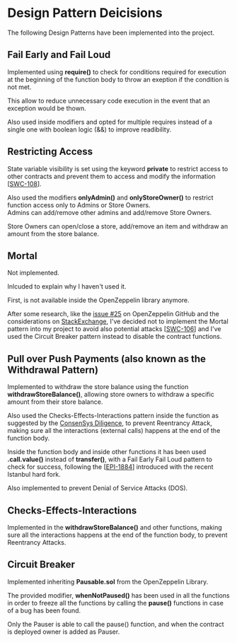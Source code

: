 # Design Pattern Deicisions

The following Design Patterns have been implemented into the project.

## Fail Early and Fail Loud

Implemented using **require()** to check for conditions required for execution at the beginning of the function body to throw an exeption if the condition is not met.  

This allow to reduce unnecessary code execution in the event that an exception would be thown.

Also used inside modifiers and opted for multiple requires instead of a single one with boolean logic (&&) to improve readibility.

## Restricting Access

State variable visibility is set using the keyword **private** to restrict access to other contracts and prevent them to access and modify the information [[SWC-108](https://swcregistry.io/docs/SWC-108)]. 

Also used the modifiers **onlyAdmin()** and **onlyStoreOwner()** to restrict function access only to Admins or Store Owners.  
Admins can add/remove other admins and add/remove Store Owners.  

Store Owners can open/close a store, add/remove an item and withdraw an amount from the store balance.

## Mortal

Not implemented.  

Inlcuded to explain why I haven't used it.

First, is not available inside the OpenZeppelin library anymore.

After some research, like the [issue #25](https://github.com/OpenZeppelin/openzeppelin-contracts-ethereum-package/issues/25) on OpenZeppelin GitHub and the considerations on [StackExchange](https://ethereum.stackexchange.com/questions/59780/is-selfdestruct-a-good-practice), I've decided not to implement the Mortal pattern into my project to avoid also potential attacks [[SWC-106](https://swcregistry.io/docs/SWC-106)] and I've used the Circuit Breaker pattern instead to disable the contract functions.

## Pull over Push Payments (also known as the Withdrawal Pattern)

Implemented to withdraw the store balance using the function **withdrawStoreBalance()**, allowing store owners to withdraw a specific amount from their store balance. 

Also used the Checks-Effects-Interactions pattern inside the function as suggested by the [ConsenSys Diligence](https://diligence.consensys.net/blog/2019/09/stop-using-soliditys-transfer-now/), to prevent Reentrancy Attack, making sure all the interactions (external calls) happens at the end of the function body.

Inside the function body and inside other functions it has been used **.call.value()** instead of **transfer()**, with a Fail Early Fail Loud pattern to check for success, following the [[EPI-1884](https://github.com/ethereum/EIPs/blob/master/EIPS/eip-1884.md)] introduced with the recent Istanbul hard fork.

Also implemented to prevent Denial of Service Attacks (DOS).

## Checks-Effects-Interactions 

Implemented in the **withdrawStoreBalance()** and other functions, making sure all the interactions happens at the end of the function body, to prevent Reentrancy Attacks.

## Circuit Breaker

Implemented inheriting **Pausable.sol** from the OpenZeppelin Library.

The provided modifier, **whenNotPaused()** has been used in all the functions in order to freeze all the functions by calling the **pause()** functions in case of a bug has been found.

Only the Pauser is able to call the pause() function, and when the contract is deployed owner is added as Pauser.
